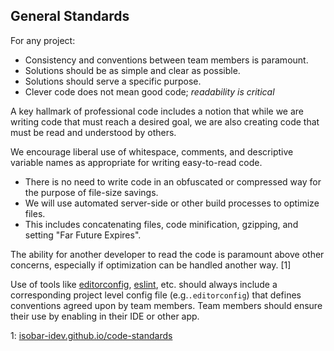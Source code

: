 ## General Standards

For any project:

* Consistency and conventions between team members is paramount.
* Solutions should be as simple and clear as possible.
* Solutions should serve a specific purpose.
* Clever code does not mean good code; _readability is critical_

A key hallmark of professional code includes a notion that while we are writing code that must reach a desired goal, we are also creating code that must be read and understood by others.

We encourage liberal use of whitespace, comments, and descriptive variable names as appropriate for writing easy-to-read code.

* There is no need to write code in an obfuscated or compressed way for the purpose of file-size savings.
* We will use automated server-side or other build processes to optimize files.
* This includes concatenating files, code minification, gzipping, and setting "Far Future Expires".

The ability for another developer to read the code is paramount above other concerns, especially if optimization can be handled another way. [1]

Use of tools like [editorconfig](http://editorconfig.org/), [eslint](http://eslint.org/), etc. should always include a corresponding project level config file (e.g.`.editorconfig`) that defines conventions agreed upon by team members. Team members should ensure their use by enabling in their IDE or other app.

1: [isobar-idev.github.io/code-standards](https://isobar-idev.github.io/code-standards/)
